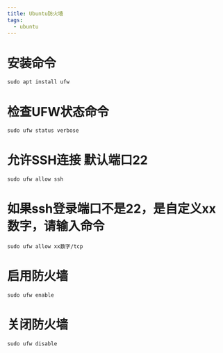 ```yaml
---
title: Ubuntu防火墙
tags:
  - ubuntu
---
```


# 安装命令
~~~shell
sudo apt install ufw
~~~
# 检查UFW状态命令
~~~shell
sudo ufw status verbose
~~~
# 允许SSH连接 默认端口22
~~~shell
sudo ufw allow ssh
~~~
# 如果ssh登录端口不是22，是自定义xx数字，请输入命令
~~~shell
sudo ufw allow xx数字/tcp
~~~
# 启用防火墙
~~~shell
sudo ufw enable
~~~
# 关闭防火墙
~~~shell
sudo ufw disable
~~~
